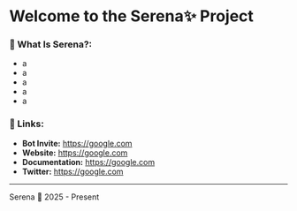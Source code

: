 # Welcome to the Serena✨ Project

### 🎀 What Is Serena?:
- a
- a
- a
- a
- a

### 🔗 Links:
- **Bot Invite:** https://google.com
- **Website:** https://google.com
- **Documentation:** https://google.com
- **Twitter:** https://google.com

---
Serena 💖 2025 - Present
